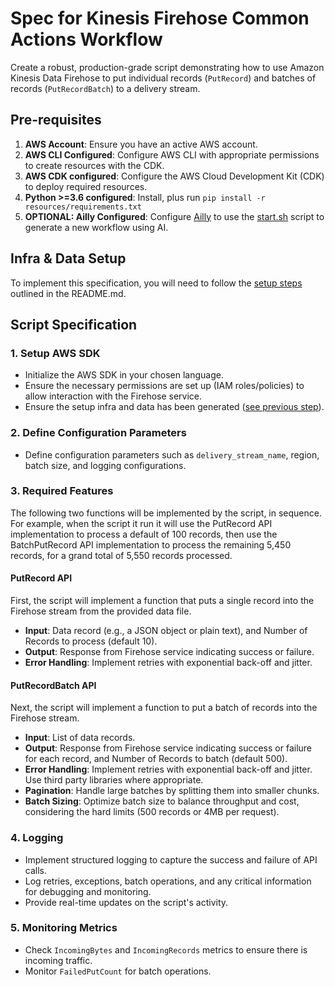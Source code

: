 # Spec for Kinesis Firehose Common Actions Workflow 

Create a robust, production-grade script demonstrating how to use Amazon Kinesis Data Firehose to put individual records (`PutRecord`) and batches of records (`PutRecordBatch`) to a delivery stream.

## Pre-requisites
1. **AWS Account**: Ensure you have an active AWS account.
2. **AWS CLI Configured**: Configure AWS CLI with appropriate permissions to create resources with the CDK.
3. **AWS CDK configured**: Configure the AWS Cloud Development Kit (CDK) to deploy required resources.
4. **Python >=3.6 configured**: Install, plus run `pip install -r resources/requirements.txt`
4. **OPTIONAL: Ailly Configured**: Configure [Ailly](https://github.com/davidsouther/ailly) to use the [start.sh](./start.sh) script to generate a new workflow using AI.

## Infra & Data Setup
To implement this specification, you will need to follow the [setup steps](README.md#run-this-workflow-yourself) outlined in the README.md. 

## Script Specification

### 1. Setup AWS SDK
- Initialize the AWS SDK in your chosen language.
- Ensure the necessary permissions are set up (IAM roles/policies) to allow interaction with the Firehose service.
- Ensure the setup infra and data has been generated ([see previous step](#infra--data-setup)).

### 2. Define Configuration Parameters
- Define configuration parameters such as `delivery_stream_name`, region, batch size, and logging configurations.

### 3. Required Features
The following two functions will be implemented by the script, in sequence. For example, when the script it run it will use the PutRecord API implementation to process a default of 100 records, then use the BatchPutRecord API implementation to process the remaining 5,450 records, for a grand total of 5,550 records processed.

#### PutRecord API
First, the script will implement a function that puts a single record into the Firehose stream from the provided data file.
- **Input**: Data record (e.g., a JSON object or plain text), and Number of Records to process (default 10).
- **Output**: Response from Firehose service indicating success or failure.
- **Error Handling**: Implement retries with exponential back-off and jitter.

#### PutRecordBatch API
Next, the script will implement a function to put a batch of records into the Firehose stream.
- **Input**: List of data records.
- **Output**: Response from Firehose service indicating success or failure for each record, and Number of Records to batch (default 500).
- **Error Handling**: Implement retries with exponential back-off and jitter. Use third party libraries where appropriate.
- **Pagination**: Handle large batches by splitting them into smaller chunks.
- **Batch Sizing**: Optimize batch size to balance throughput and cost, considering the hard limits (500 records or 4MB per request).

### 4. Logging
- Implement structured logging to capture the success and failure of API calls.
- Log retries, exceptions, batch operations, and any critical information for debugging and monitoring.
- Provide real-time updates on the script's activity.

### 5. Monitoring Metrics
- Check `IncomingBytes` and `IncomingRecords` metrics to ensure there is incoming traffic.
- Monitor `FailedPutCount` for batch operations.
